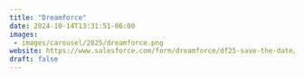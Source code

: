 ```yaml
---
title: "Dreamforce"
date: 2024-10-14T13:31:51-06:00
images:
 - images/carousel/2025/dreamforce.png
website: https://www.salesforce.com/form/dreamforce/df25-save-the-date/
draft: false
---
```


